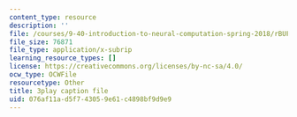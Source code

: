 ```yaml
---
content_type: resource
description: ''
file: /courses/9-40-introduction-to-neural-computation-spring-2018/rBUFitIoE14_captions.vtt
file_size: 76871
file_type: application/x-subrip
learning_resource_types: []
license: https://creativecommons.org/licenses/by-nc-sa/4.0/
ocw_type: OCWFile
resourcetype: Other
title: 3play caption file
uid: 076af11a-d5f7-4305-9e61-c4898bf9d9e9
---
```

